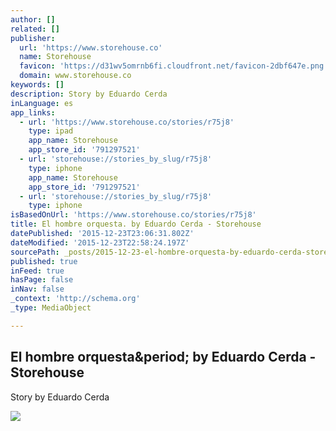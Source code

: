 ```yaml
---
author: []
related: []
publisher:
  url: 'https://www.storehouse.co'
  name: Storehouse
  favicon: 'https://d31wv5omrnb6fi.cloudfront.net/favicon-2dbf647e.png'
  domain: www.storehouse.co
keywords: []
description: Story by Eduardo Cerda
inLanguage: es
app_links:
  - url: 'https://www.storehouse.co/stories/r75j8'
    type: ipad
    app_name: Storehouse
    app_store_id: '791297521'
  - url: 'storehouse://stories_by_slug/r75j8'
    type: iphone
    app_name: Storehouse
    app_store_id: '791297521'
  - url: 'storehouse://stories_by_slug/r75j8'
    type: iphone
isBasedOnUrl: 'https://www.storehouse.co/stories/r75j8'
title: El hombre orquesta. by Eduardo Cerda - Storehouse
datePublished: '2015-12-23T23:06:31.802Z'
dateModified: '2015-12-23T22:58:24.197Z'
sourcePath: _posts/2015-12-23-el-hombre-orquesta-by-eduardo-cerda-storehouse.md
published: true
inFeed: true
hasPage: false
inNav: false
_context: 'http://schema.org'
_type: MediaObject

---
```

<article style=""><h1>El hombre orquesta&amp;period; by Eduardo Cerda - Storehouse</h1><p>Story by Eduardo Cerda</p><img src="https://d12oemfd9cl6ha.cloudfront.net/i/client_uploads/282565/7223A46E-81FC-495D-BB4F-7EF6817838CC.jpg?w=1024&amp;h=1024&amp;crop_mode=fit&amp;v=2" /></article>